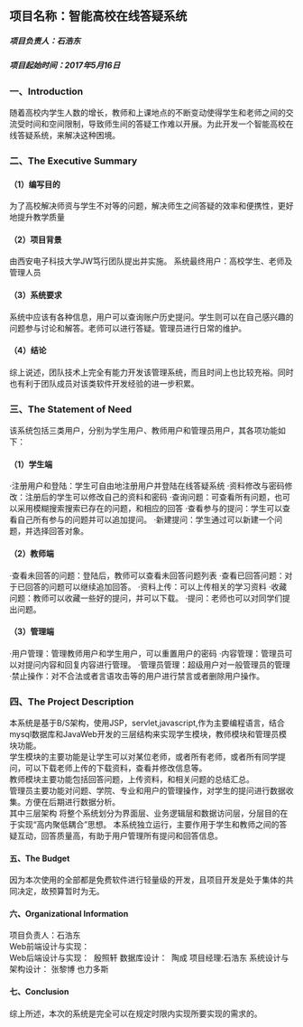## 项目名称：智能高校在线答疑系统

##### 项目负责人：石浩东

##### 项目起始时间：2017年5月16日

### 一、Introduction
随着高校内学生人数的增长，教师和上课地点的不断变动使得学生和老师之间的交流受时间和空间限制，导致师生间的答疑工作难以开展。为此开发一个智能高校在线答疑系统，来解决这种困境。
### 二、The Executive Summary
#### （1）编写目的
为了高校解决师资与学生不对等的问题，解决师生之间答疑的效率和便携性，更好地提升教学质量
#### （2）项目背景
由西安电子科技大学JW笃行团队提出并实施。
系统最终用户：高校学生、老师及管理人员
#### （3）系统要求
系统中应该有各种信息，用户可以查询账户历史提问。学生则可以在自己感兴趣的问题参与讨论和解答。老师可以进行答疑。管理员进行日常的维护。
#### （4）结论
综上说述，团队技术上完全有能力开发该管理系统，而且时间上也比较充裕。同时也有利于团队成员对该类软件开发经验的进一步积累。

### 三、The Statement of Need
该系统包括三类用户，分别为学生用户、教师用户和管理员用户，其各项功能如下：
#### （1）学生端
·注册用户和登陆：学生可自由地注册用户并登陆在线答疑系统
·资料修改与密码修改：注册后的学生可以修改自己的资料和密码
·查询问题：可查看所有问题，也可以采用模糊搜索搜索已存在的问题，和相应的回答
·查看参与的提问：学生可以查看自己所有参与的问题并可以追加提问。
·新建提问：学生通过可以新建一个问题，并选择回答对象。
#### （2）教师端
·查看未回答的问题：登陆后，教师可以查看未回答问题列表
·查看已回答问题：对于已回答的问题可以继续追加回答。
·资料上传：可以上传相关的学习资料
·收藏问题：教师可以收藏一些好的提问，并可以下载。
·提问：老师也可以对同学们提出问题。
#### （3）管理端
·用户管理：管理教师用户和学生用户，可以重置用户的密码
·内容管理：管理员可以对提问内容和回复内容进行管理。
·管理员管理：超级用户对一般管理员的管理
·禁止操作：对不合法或者言语攻击等的用户进行禁言或者删除用户操作。

### 四、The Project Description
本系统是基于B/S架构，使用JSP，servlet,javascript,作为主要编程语言，结合mysql数据库和JavaWeb开发的三层结构来实现学生模块，教师模块和管理员模块功能。  
学生模块的主要功能是让学生可以对某位老师，或者所有老师，或者所有同学提问，可以下载老师上传的下载资料，查看并修改信息等。  
教师模块主要功能包括回答问题，上传资料，和相关问题的总结汇总。  
管理员主要功能对问题、学院、专业和用户的管理操作，对学生的提问进行数据收集。方便在后期进行数据分析。  
其中三层架构	将整个系统划分为界面层、业务逻辑层和数据访问层，分层目的在于实现“高内聚低耦合”思想。
本系统独立运行，主要作用于学生和教师之间的答疑互动，回答质量高，有助于用户管理所有提问和回答信息。

#### 五、The Budget
因为本次使用的全部都是免费软件进行轻量级的开发，且项目开发是处于集体的共同决定，故预算暂时为无。
#### 六、Organizational  Information
项目负责人：石浩东  
Web前端设计与实现：  
Web后端设计与实现：  殷照轩
数据库设计：  陶成
项目经理:石浩东
系统设计与架构设计： 张黎博 也力多斯 

#### 七、Conclusion
综上所述，本次的系统是完全可以在规定时限内实现所要实现的需求的。
